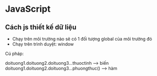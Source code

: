 # JavaScript

## Cách js thiết kế dữ liệu

- Chạy trên môi trường nào sẽ có 1 đối tượng global của môi trường đó
- Chạy trên trình duyệt: window

Cú pháp:

doituong1.doituong2.doituong3...thuoctinh --> biến
doituong1.doituong2.doituong3...phuongthuc() --> hàm
